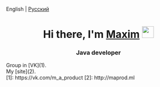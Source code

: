 English | [Русский](README_RU.md) <br>
<h1 align="center">Hi there, I'm <a href="https://maprod.ml/" target="_blank">Maxim</a> 
<img src="https://github.com/blackcater/blackcater/raw/main/images/Hi.gif" height="32"/></h1>
<h3 align="center">Java developer </h3>
Group in [VK](1).<br>
My [site](2).<br>
[1]: https://vk.com/m_a_product
[2]: http://maprod.ml
